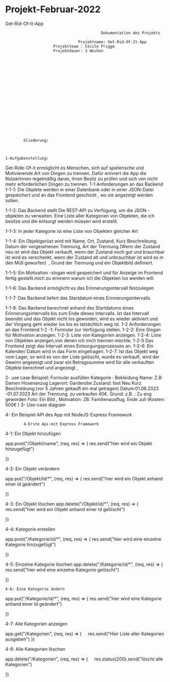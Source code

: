 # Projekt-Februar-2022
Get-Rid-Of-It-App







                                              Dokumentation des Projekts

                                    Projektname: Get-Rid-Of-It-App
		                 Projektteam : Cécile Prigge
		                 Projektdauer: 3 Wochen



















			Gliederung:

		

	1-Aufgabenstellung:

Get-Ride-Of-it ermöglicht es Menschen, sich auf spielerische und Motivierende  Art von Dingen zu trennen. Dafür erinnert die App die NutzerInnen regelmäßig daran, ihren Besitz zu prüfen und sich von nicht mehr erforderlichen Dingen zu trennen.
1-1 Anforderungen an das Backend
1-1-1: Die Objekte werden in einer Datenbank oder in einer JSON-Datei gespeichert und an das Frontend geschickt , wo sie angezeigt werden sollen.

1-1-2: Das Backend stellt Die REST-API zu Verfügung, um die JSON -objekten zu verwalten. Eine Liste aller Kategorien von Objekten, die ich besitze und die entsorgt werden müssen wird erstellt. 

1-1-3: In jeder Kategorie ist eine Liste von Objekten gleicher Art

1-1-4: Ein Objektgerüst  wird mit Name, Ort, Zustand, Kurz
 Beschreibung, Datum der vorgesehenen Trennung,  Art der Trennung.(Wenn der Zustand neu ist wird das Objekt verkauft, wenn der Zustand noch gut und brauchbar ist wird es verschenkt, wenn der Zustand alt und unbrauchbar ist wird es in den Müll geworfen)  , Grund der Trennung und ein Objektbild definiert.

1-1-5: Ein Motivation -slogan wird gespeichert und für Anzeige im Frontend fertig gestellt.mich zu erinnern warum ich die Objekten los werden will.

1-1-6: Das Backend ermöglicht es das Erinnerungsintervall festzulegen

   1-1-7: Das Backend liefert das Startdatum eines Erinnerungsintervalls

1-1-8: Das Backend berechnet anhand des Startdatums eines Erinnerungsintervalls bis zum Ende dieses Intervalls. Ist das Intervall beendet und das Objekt nicht los geworden, wird es wieder aktiviert und der Vorgang geht wieder los bis es tatsächlich weg ist. 
1-2 Anforderungen an das Frontend
1-2 -1: Formular zur Verfügung stellen.
1-2-2:  Eine Slogan für Motivation anzeigen.
1-2-3: Liste von Kategorien anzeigen.
1-2-4: Liste von Objekten anzeigen,von denen ich mich trennen möchte.
1-2-5 Das Frontend zeigt das Intervall eines Entsorgungsprozesses an.
1-2-6: Ein Kalender/ Datum wird in das Form eingetragen.
1-2-7: Ist das Objekt weg vom Lager, so wird es von der Liste gelöscht, wurde es verkauft, wird der Gewinn angezeigt und zwar ein Betragssumme wird für alle verkauften Objekte berechnet und angezeigt , 


2- use case Beispiel:
Formular ausfüllen
 Kategorie :  Bekleidung 
Name: Z.B: Damen Hosenanzug
Lagerort: Garderobe 
Zustand: fast Neu
Kurz Beschreibung:(vor 5 Jahren gekauft ein mal getragen)
Datum:01.06.2023 -01.07.2023
Art der Trennung: zu verkaufen 40€. 
Grund: z.B. : Zu eng geworden
Foto: Ein Bild ,
Motivation:
ZB: Familienausflug. Ende Juli (Kosten: 500€ )
3- Use-case diagram

4- Ein Beispiel API des App mit NodeJS-Express Framework



			4-Erste Api-mit Express Framework


4-1: Ein Objekt hinzufügen

app.post("/Objekt/name", (req, res) => {
 res.send("hier wird ein Objekt hinzugefügt")

})
 
4-2: Ein Objekt verändern

app.put("/Objekt/Id/*", (req, res) => {
 res.send("hier wird ein Objekt anhand einer Id geändert")

})
 
4-3: Ein Objekt löschen
app.delete("/Objekt/id/*", (req, res) => {
 res.send("hier wird ein Objekt  anhand einer Id gelöscht")

})
 
4-4:  Kategorie erstellen

app.post("/Kategorie/id/*", (req, res) => {
 res.send("hier wird eine einzelne Kategorie hinzugefügt")

})



4-5: Einzelne Kategorie löschen
app.delete("/Kategorie/id/*", (req, res) => {
 res.send("hier wird eine einzelne Kategorie gelöscht")

})

	4-6: Eine Kategorie ändern
app.put("/Kategorie/id/*", (req, res) => {
 res.send("hier wird eine Kategorie anhand einer Id geändert")

})
 
4-7:  Alle Kategorien anzeigen

app.get("/Kategorien", (req, res) => {
    res.send("Hier Liste aller Kategorien ausgeben")
})


4-8: Alle Kategorien löschen

app.delete("/Kategorien", (req, res) => {
    res.status(200).send("löscht alle Kategorien")

})



















